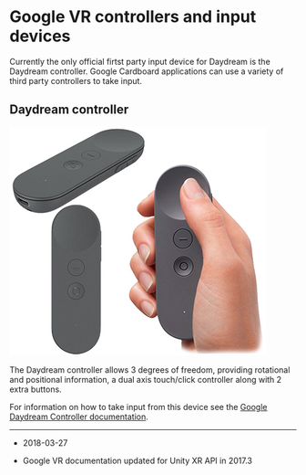# Google VR controllers and input devices

Currently the only official firtst party input device for Daydream is the Daydream controller. Google Cardboard applications can use a variety of third party controllers to take input.

## Daydream controller
![Daydream controller](../uploads/Main/Daydream_controller.jpg)

The Daydream controller allows 3 degrees of freedom, providing rotational and positional information, a dual axis touch/click controller along with 2 extra buttons. 

For information on how to take input from this device see the [Google Daydream Controller documentation](https://developers.google.com/vr/android/reference/com/google/vr/sdk/controller/package-summary).

---
* <span class="page-edit">2018-03-27 <!-- include IncludeTextNewPageYesEdit --></span>

* <span class="page-history">Google VR documentation updated for Unity XR API in 2017.3</span>
